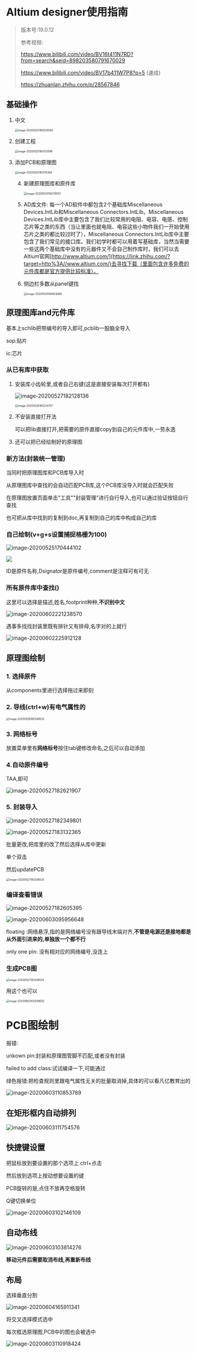 # Altium designer使用指南

> 版本号:19.0.12
>
> 参考视频:
>
> https://www.bilibili.com/video/BV16t411N7RD?from=search&seid=898203580791670029
>
> https://www.bilibili.com/video/BV17b411W7P8?p=5 (速成)
>
> https://zhuanlan.zhihu.com/p/28567846

## 基础操作

1. 中文

   <img src="https://gitee.com/sun-roc/picture/raw/master/img/image-20200525160030582.png" alt="image-20200525160030582" style="zoom: 50%;" />

2. 创建工程

   <img src="https://gitee.com/sun-roc/picture/raw/master/img/image-20200525160133598.png" alt="image-20200525160133598" style="zoom:50%;" />

3. 添加PCB和原理图

   <img src="https://gitee.com/sun-roc/picture/raw/master/img/image-20200525160219551.png" alt="image-20200525161315384" style="zoom:50%;" />

   4. 新建原理图库和原件库

      <img src="https://gitee.com/sun-roc/picture/raw/master/img/image-20200525161315384.png" alt="image-20200525160219551" style="zoom:50%;" />

      
   
   5. AD库文件: 每一个AD软件中都包含2个基础库Miscellaneous Devices.IntLib和Miscellaneous Connectors.IntLib。Miscellaneous Devices.IntLib库中主要包含了我们比较常用的电阻、电容、电感、控制芯片等之类的东西（当让里面也就电阻、电容这些小物件我们一开始使用芯片之类的都比较过时了），Miscellaneous Connectors.IntLib库中主要包含了我们常见的接口库。我们初学时都可以用着写基础库，当然当需要一些这两个基础库中没有的元器件又不会自己制作库时，我们可以去Altium官网[http://www.altium.com/](https://link.zhihu.com/?target=http%3A//www.altium.com/)去寻找下载（里面包含许多免费的元件库都是官方提供比较标准）。
   
   6. 侧边栏多数从panel键找
   
      <img src="https://gitee.com/sun-roc/picture/raw/master/img/image-20200525164929465.png" alt="image-20200525164929465" style="zoom:50%;" />

## 原理图库and元件库

基本上schlib把带编号的导入即可,pcblib一股脑全导入

sop:贴片

ic:芯片

### 从已有库中获取

1. 安装库小齿轮里,或者自己右键(这是直接安装每次打开都有)

   ![image-20200527182128136](https://gitee.com/sun-roc/picture/raw/master/img/image-20200602221217344.png)

   <img src="https://gitee.com/sun-roc/picture/raw/master/img/image-20200525170444102.png" alt="image-20200526165234757" style="zoom:50%;" />

   

2. 不安装直接打开法

   可以把lib直接打开,把需要的原件直接copy到自己的元件库中,一劳永逸

3. 还可以把已经绘制好的原理图

### 新方法(封装统一管理)

当同时把原理图库和PCB库导入时

从原理图库中查找的会自动匹配PCB库,这个PCB库没导入时就会匹配失败

在原理图放置页面单击"工具""封装管理"进行自行导入,也可以通过验证按钮自行查找

也可把从库中找到的复制到doc,再复制到自己的库中构成自己的库

### 自己绘制(v+g+s设置捕捉格栅为100)

![image-20200525170444102](https://gitee.com/sun-roc/picture/raw/master/img/image-20200527182128136.png)

![](https://gitee.com/sun-roc/picture/raw/master/img/image-20200526165549532.png)



ID是原件名称,Dsignator是原件编号,comment是注释可有可无

### 所有原件库中查找()

这里可以选择是描述,姓名,footprint种种,**不识别中文**

![image-20200602221238570](https://gitee.com/sun-roc/picture/raw/master/img/image-20200602221238570.png)

遇事多找找封装里既有排针又有排母,名字对的上就行

![image-20200602225912128](https://gitee.com/sun-roc/picture/raw/master/img/image-20200602225912128.png)

## 原理图绘制

### 1. 选择原件

从components里进行选择拖过来即刻

### 2. 导线(ctrl+w)有电气属性的

<img src="https://gitee.com/sun-roc/picture/raw/master/img/image-20200526165234757.png" alt="image-20200526165549532" style="zoom:50%;" />

### 3. 网络标号

放置菜单里有**网络标号**按住tab键修改命名,之后可以自动添加

### 4.自动原件编号

TAA,即可

![image-20200527182621907](https://gitee.com/sun-roc/picture/raw/master/img/image-20200527182349801.png)



### 5. 封装导入

![image-20200527182349801](https://gitee.com/sun-roc/picture/raw/master/img/image-20200527182621907.png)

![image-20200527183132365](https://gitee.com/sun-roc/picture/raw/master/img/image-20200527182605395.png)



批量更改,把库里的改了然后选择从库中更新

单个双击

然后updatePCB

<img src="https://gitee.com/sun-roc/picture/raw/master/img/image-20200603095956648.png" alt="image-20200527183206525" style="zoom:50%;" />

### 编译查看错误

![image-20200527182605395](https://gitee.com/sun-roc/picture/raw/master/img/image-20200527183132365.png)

![image-20200603095956648](https://gitee.com/sun-roc/picture/raw/master/img/image-20200527183206525.png)



floating :网络悬浮,指的是网络编号没有跟导线末端对齐,**不管是电源还是接地都是从外面引进来的,单独放一个都不行**

only one pin: 没有相对应的网络编号,没连上

### 生成PCB图

<img src="https://gitee.com/sun-roc/picture/raw/master/img/image-20200603095956648.png" alt="image-20200527183206525" style="zoom:50%;" />

用这个也可以

<img src="https://gitee.com/sun-roc/picture/raw/master/img/image-20200603102146109.png" alt="image-20200603102549052" style="zoom:50%;" />

# PCB图绘制

报错: 

unkown pin:封装和原理图管脚不匹配,或者没有封装

failed to add class:试试编译一下,可能通过

绿色报错:把检查规则里跟电气属性无关的批量取消掉,具体的可以看凡亿教育出的

![image-20200603110853789](https://gitee.com/sun-roc/picture/raw/master/img/image-20200603102549052.png)



## 在矩形框内自动排列

![image-20200603111754576](https://gitee.com/sun-roc/picture/raw/master/img/image-20200603103814276.png)

## 快捷键设置

把鼠标放到要设置的那个选项上 ctrl+点击

然后放到选项上按动想要设置的键

PCB旋转的是,点住不放再空格旋转

Q键切换单位

![image-20200603102146109](https://gitee.com/sun-roc/picture/raw/master/img/image-20200603111754576.png)



## 自动布线

![image-20200603103814276](https://gitee.com/sun-roc/picture/raw/master/img/image-20200603105602725.png)



**移动元件后需要取消布线,再重新布线**

## 布局



选择垂直分割

![image-20200604165911341](https://gitee.com/sun-roc/picture/raw/master/img/image-20200603110853789.png)



将交叉选择模式选中

每次框选原理图,PCB中的图也会被选中

![image-20200603110918424](https://gitee.com/sun-roc/picture/raw/master/img/image-20200603110918424.png)

